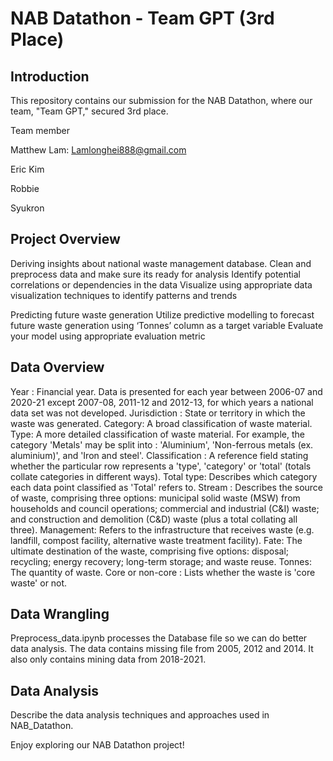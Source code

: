 # NAB Datathon - Team GPT (3rd Place)

## Introduction
This repository contains our submission for the NAB Datathon, where our team, "Team GPT," secured 3rd place.

Team member

Matthew Lam: Lamlonghei888@gmail.com

Eric Kim

Robbie

Syukron

## Project Overview
Deriving insights about national waste management database. 
Clean and preprocess data and make sure its ready for analysis
Identify potential correlations or dependencies in the data
Visualize using appropriate data visualization techniques to identify
patterns and trends

Predicting future waste generation
Utilize predictive modelling to forecast future waste generation using
‘Tonnes’ column as a target variable
Evaluate your model using appropriate evaluation metric

## Data Overview 
Year : Financial year. Data is presented for each year between 2006-07 and
2020-21 except 2007-08, 2011-12 and 2012-13, for which years a national data
set was not developed.
Jurisdiction : State or territory in which the waste was generated.
Category: A broad classification of waste material.
Type: A more detailed classification of waste material. For example, the
category 'Metals' may be split into : 'Aluminium', 'Non-ferrous metals (ex.
aluminium)', and 'Iron and steel'.
Classification : A reference field stating whether the particular row represents a
'type', 'category' or 'total' (totals collate categories in different ways).
Total type: Describes which category each data point classified as 'Total' refers
to.
Stream : Describes the source of waste, comprising three options: municipal
solid waste (MSW) from households and council operations; commercial and
industrial (C&I) waste; and construction and demolition (C&D) waste (plus a
total collating all three).
Management: Refers to the infrastructure that receives waste (e.g. landfill,
compost facility, alternative waste treatment facility).
Fate: The ultimate destination of the waste, comprising five options: disposal;
recycling; energy recovery; long-term storage; and waste reuse.
Tonnes: The quantity of waste.
Core or non-core : Lists whether the waste is 'core waste' or not.

## Data Wrangling
Preprocess_data.ipynb processes the Database file so we can do better data analysis. The data contains missing file from 2005, 2012 and 2014. 
It also only contains mining data from 2018-2021. 

## Data Analysis
Describe the data analysis techniques and approaches used in NAB_Datathon. 

Enjoy exploring our NAB Datathon project!

